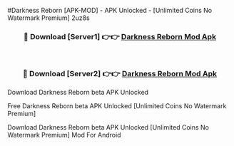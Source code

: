 #Darkness Reborn [APK-MOD] - APK Unlocked - [Unlimited Coins No Watermark Premium] 2uz8s



<div align="center">

<h3>🔴 Download [Server1] 👉👉 <a href="https://momento.my/?title=Darkness_Reborn">Darkness Reborn Mod Apk</a></h3><br>

<h3>🔴 Download [Server2] 👉👉 <a href="https://momento.my/?title=Darkness_Reborn">Darkness Reborn Mod Apk</a></h3>
</div>



Download Darkness Reborn beta APK Unlocked

Free Darkness Reborn beta APK Unlocked [Unlimited Coins No Watermark Premium]

Download Darkness Reborn beta APK Unlocked [Unlimited Coins No Watermark Premium] Mod For Android
